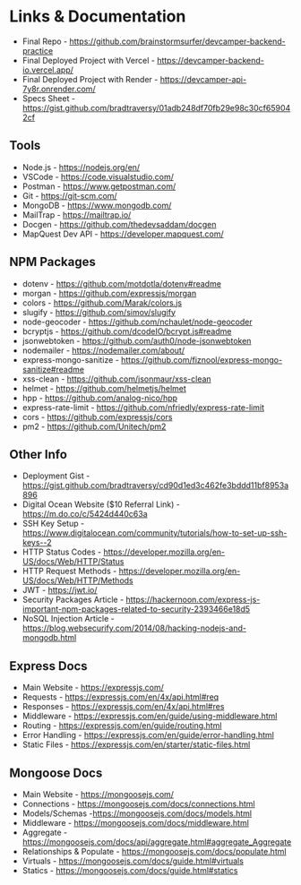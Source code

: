 # Links & Documentation

- Final Repo - https://github.com/brainstormsurfer/devcamper-backend-practice
- Final Deployed Project with Vercel - https://devcamper-backend-io.vercel.app/
- Final Deployed Project with Render - https://devcamper-api-7y8r.onrender.com/
- Specs Sheet - https://gist.github.com/bradtraversy/01adb248df70fb29e98c30cf659042cf

## Tools

- Node.js - https://nodejs.org/en/
- VSCode - https://code.visualstudio.com/
- Postman - https://www.getpostman.com/
- Git - https://git-scm.com/
- MongoDB - https://www.mongodb.com/
- MailTrap - https://mailtrap.io/
- Docgen - https://github.com/thedevsaddam/docgen
- MapQuest Dev API - https://developer.mapquest.com/

## NPM Packages

- dotenv - https://github.com/motdotla/dotenv#readme
- morgan - https://github.com/expressjs/morgan
- colors - https://github.com/Marak/colors.js
- slugify - https://github.com/simov/slugify
- node-geocoder - https://github.com/nchaulet/node-geocoder
- bcryptjs - https://github.com/dcodeIO/bcrypt.js#readme
- jsonwebtoken - https://github.com/auth0/node-jsonwebtoken
- nodemailer - https://nodemailer.com/about/
- express-mongo-sanitize - https://github.com/fiznool/express-mongo-sanitize#readme
- xss-clean - https://github.com/jsonmaur/xss-clean
- helmet - https://github.com/helmetjs/helmet
- hpp - https://github.com/analog-nico/hpp
- express-rate-limit - https://github.com/nfriedly/express-rate-limit
- cors - https://github.com/expressjs/cors
- pm2 - https://github.com/Unitech/pm2

## Other Info

- Deployment Gist - https://gist.github.com/bradtraversy/cd90d1ed3c462fe3bddd11bf8953a896
- Digital Ocean Website ($10 Referral Link) - https://m.do.co/c/5424d440c63a
- SSH Key Setup - https://www.digitalocean.com/community/tutorials/how-to-set-up-ssh-keys--2
- HTTP Status Codes - https://developer.mozilla.org/en-US/docs/Web/HTTP/Status
- HTTP Request Methods - https://developer.mozilla.org/en-US/docs/Web/HTTP/Methods
- JWT - https://jwt.io/
- Security Packages Article - https://hackernoon.com/express-js-important-npm-packages-related-to-security-2393466e18d5
- NoSQL Injection Article - https://blog.websecurify.com/2014/08/hacking-nodejs-and-mongodb.html

## Express Docs

- Main Website - https://expressjs.com/
- Requests - https://expressjs.com/en/4x/api.html#req
- Responses - https://expressjs.com/en/4x/api.html#res
- Middleware - https://expressjs.com/en/guide/using-middleware.html
- Routing - https://expressjs.com/en/guide/routing.html
- Error Handling - https://expressjs.com/en/guide/error-handling.html
- Static Files - https://expressjs.com/en/starter/static-files.html

## Mongoose Docs

- Main Website - https://mongoosejs.com/
- Connections - https://mongoosejs.com/docs/connections.html
- Models/Schemas -https://mongoosejs.com/docs/models.html
- Middleware - https://mongoosejs.com/docs/middleware.html
- Aggregate - https://mongoosejs.com/docs/api/aggregate.html#aggregate_Aggregate
- Relationships & Populate - https://mongoosejs.com/docs/populate.html
- Virtuals - https://mongoosejs.com/docs/guide.html#virtuals
- Statics - https://mongoosejs.com/docs/guide.html#statics

